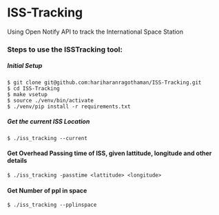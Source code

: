 # ISS-Tracking
Using Open Notify API to track the International Space Station 


### Steps to use the ISSTracking tool:

##### Initial Setup
```
$ git clone git@github.com:hariharanragothaman/ISS-Tracking.git
$ cd ISS-Tracking
$ make vsetup
$ source ./venv/bin/activate
$ ./venv/pip install -r requirements.txt
```

##### Get the current ISS Location
```
$ ./iss_tracking --current
```

#### Get Overhead Passing time of ISS, given lattitude, longitude and other details
```
$ ./iss_tracking -passtime <lattitude> <longitude>
```

#### Get Number of ppl in space
```
$ ./iss_tracking --pplinspace
```
